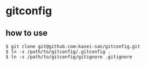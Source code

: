 gitconfig
=========


## how to use

```
$ git clone git@github.com:kasei-san/gitconfig.git
$ ln -s /path/to/gitconfig/.gitconfig .
$ ln -s /path/to/gitconfig/gitignore .gitignore
```


